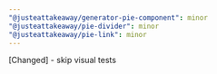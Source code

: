 ```yaml
---
"@justeattakeaway/generator-pie-component": minor
"@justeattakeaway/pie-divider": minor
"@justeattakeaway/pie-link": minor
---
```


[Changed] - skip visual tests
